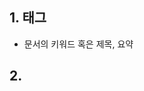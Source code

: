 ## 1. <meta> 태그
- 문서의 키워드 혹은 제목, 요약

## 2. <title>
- 문서의 제

## 3. <link>
- 주로 css 파일을 연결할 때 사

## 4. <style>
-  css를 그대로 사용하고자 할 때, style 요소 안에 원하는 css 내용을 넣으면 외부 css를 사용할 필요 없이 html 파일 안에서 그대로 사용이 가능함

## 5. <script>
- script 사이에 JavaScript 코드를 넣어 사용할 수 있음

## 6. <body> 안에 들어가는 태그
- 제목태그 <h1>, <h2>, <h3>, <h4>, <h5>, <h6>
- <p>, <pre>, <br>, <hr>
- 강조태그 <strong>, <em>
- <a>, <img>
- 목록태그 <ul>, <ol>, <li>
- html5 레이아웃 태그 및 <div>

## 7. html 기본 <table> 태그
- 표를 만드는 태그. 속성으로 summay를 가질 수 있음
- <thead>, <tbody>, <tfoot>

## 8. html 기본 <form> 태그
- 서버와의 통신을 위한 필수적인 태그, 회원가입이나 로그인에 사용함
